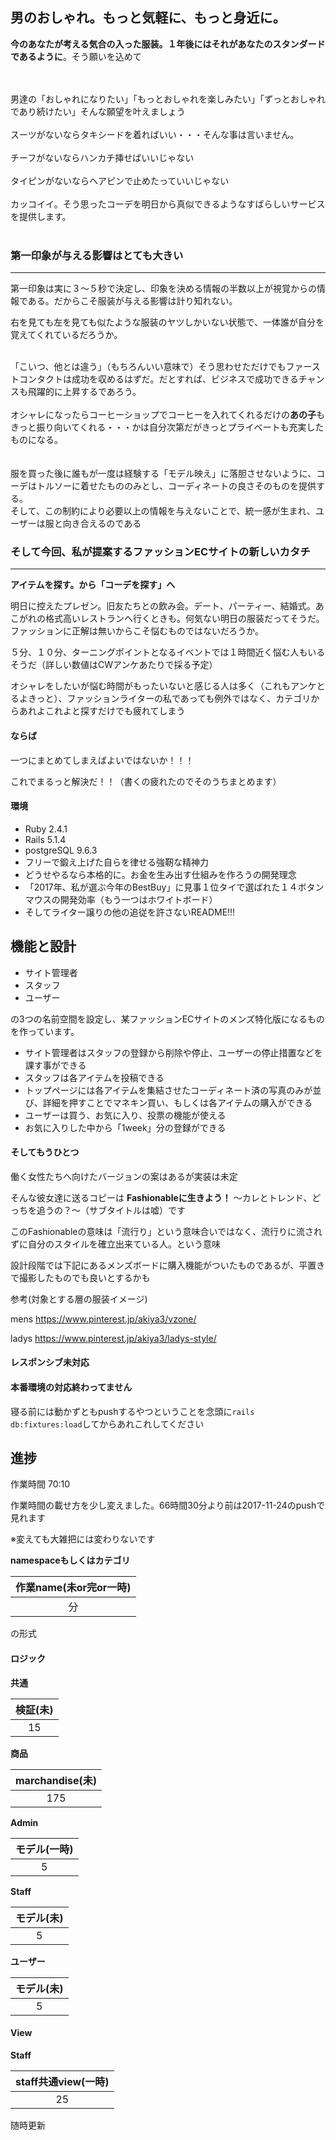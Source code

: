 男のおしゃれ。もっと気軽に、もっと身近に。
-

**今のあなたが考える気合の入った服装。１年後にはそれがあなたのスタンダードであるように**。そう願いを込めて

<br />
<br />
男達の「おしゃれになりたい」「もっとおしゃれを楽しみたい」「ずっとおしゃれであり続けたい」そんな願望を叶えましょう

<br />
<br />
スーツがないならタキシードを着ればいい・・・そんな事は言いません。
<br />
<br />
チーフがないならハンカチ挿せばいいじゃない
<br />
<br />
タイピンがないならヘアピンで止めたっていいじゃない
<br />
<br />
カッコイイ。そう思ったコーデを明日から真似できるようなすばらしいサービスを提供します。
<br />
<br />

### 第一印象が与える影響はとても大きい
---


第一印象は実に３〜５秒で決定し、印象を決める情報の半数以上が視覚からの情報である。だからこそ服装が与える影響は計り知れない。

右を見ても左を見ても似たような服装のヤツしかいない状態で、一体誰が自分を覚えてくれているだろうか。

<br />
「こいつ、他とは違う」（もちろんいい意味で）そう思わせただけでもファーストコンタクトは成功を収めるはずだ。だとすれば、ビジネスで成功できるチャンスも飛躍的に上昇するであろう。

<br />
<br />
オシャレになったらコーヒーショップでコーヒーを入れてくれるだけの<strong>あの子</strong>もきっと振り向いてくれる・・・かは自分次第だがきっとプライベートも充実したものになる。

<br />
<br />
<br />
服を買った後に誰もが一度は経験する「モデル映え」に落胆させないように、コーデはトルソーに着せたもののみとし、コーディネートの良さそのものを提供する。

<br />
そして、この制約により必要以上の情報を与えないことで、統一感が生まれ、ユーザーは服と向き合えるのである



### そして今回、私が提案するファッションECサイトの新しいカタチ
---

**アイテムを探す。から「コーデを探す」へ**

明日に控えたプレゼン。旧友たちとの飲み会。デート、パーティー、結婚式。あこがれの格式高いレストランへ行くときも。何気ない明日の服装だってそうだ。ファッションに正解は無いからこそ悩むものではないだろうか。

５分、１０分、ターニングポイントとなるイベントでは１時間近く悩む人もいるそうだ（詳しい数値はCWアンケあたりで採る予定）

オシャレをしたいが悩む時間がもったいないと感じる人は多く（これもアンケとるよきっと）、ファッションライターの私であっても例外ではなく、カテゴリからあれよこれよと探すだけでも疲れてしまう

#### ならば
一つにまとめてしまえばよいではないか！！！

これでまるっと解決だ！！（書くの疲れたのでそのうちまとめます）



#### 環境

* Ruby 2.4.1
* Rails 5.1.4
* postgreSQL 9.6.3
* フリーで鍛え上げた自らを律せる強靭な精神力
* どうせやるなら本格的に。お金を生み出す仕組みを作ろうの開発理念
* 「2017年、私が選ぶ今年のBestBuy」に見事１位タイで選ばれた１４ボタンマウスの開発効率（もう一つはホワイトボード）
* そしてライター譲りの他の追従を許さないREADME!!!



機能と設計
-

* サイト管理者
* スタッフ
* ユーザー

の3つの名前空間を設定し、某ファッションECサイトのメンズ特化版になるものを作っています。


* サイト管理者はスタッフの登録から削除や停止、ユーザーの停止措置などを課す事ができる
* スタッフは各アイテムを投稿できる
* トップページには各アイテムを集結させたコーディネート済の写真のみが並び、詳細を押すことでマネキン買い、もしくは各アイテムの購入ができる
* ユーザーは買う、お気に入り、投票の機能が使える
* お気に入りした中から「1week」分の登録ができる


#### そしてもうひとつ

働く女性たちへ向けたバージョンの案はあるが実装は未定

そんな彼女達に送るコピーは **Fashionableに生きよう！** 〜カレとトレンド、どっちを追うの？〜（サブタイトルは嘘）です

このFashionableの意味は「流行り」という意味合いではなく、流行りに流されずに自分のスタイルを確立出来ている人。という意味


設計段階では下記にあるメンズボードに購入機能がついたものであるが、平置きで撮影したものでも良いとするかも

参考(対象とする層の服装イメージ)

mens
<https://www.pinterest.jp/akiya3/vzone/>

ladys
<https://www.pinterest.jp/akiya3/ladys-style/>

#### レスポンシブ未対応

#### 本番環境の対応終わってません


寝る前には動かずともpushするやつということを念頭に`rails db:fixtures:load`してからあれこれしてください


進捗
-


作業時間 70:10

作業時間の載せ方を少し変えました。66時間30分より前は2017-11-24のpushで見れます

※変えても大雑把には変わりないです

**namespaceもしくはカテゴリ**

|作業name(未or完or一時)|
|:--:|
|分|

の形式


#### ロジック

**共通**

|検証(未)|
|:--:|
|15|

**商品**

|marchandise(未)|
|:--:|
|175|

**Admin**

|モデル(一時)|
|:--:|
|5|


**Staff**

|モデル(未)|
|:--:|
|5|

**ユーザー**

|モデル(未)|
|:--:|
|5|

#### View

**Staff**

|staff共通view(一時)|
|:--:|
|25|

随時更新
